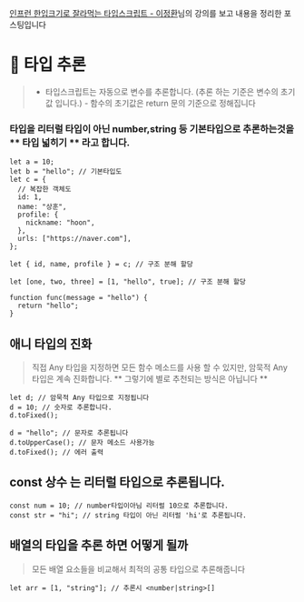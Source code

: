 [인프런 한입크기로 잘라먹는 타입스크립트 - 이정환](https://www.inflearn.com/course/%ED%95%9C%EC%9E%85-%ED%81%AC%EA%B8%B0-%ED%83%80%EC%9E%85%EC%8A%A4%ED%81%AC%EB%A6%BD%ED%8A%B8/dashboard)님의 강의를 보고
내용을 정리한 포스팅입니다

# 🥇 타입 추론

> - 타입스크립트는 자동으로 변수를 추론합니다. (추론 하는 기준은 변수의 초기값 입니다.) - 함수의 초기값은 return 문의 기준으로 정해집니다

### 타입을 리터럴 타입이 아닌 number,string 등 기본타입으로 추론하는것을 ** 타입 넓히기 ** 라고 합니다.

```tsx
let a = 10;
let b = "hello"; // 기본타입도
let c = {
  // 복잡한 객체도
  id: 1,
  name: "상훈",
  profile: {
    nickname: "hoon",
  },
  urls: ["https://naver.com"],
};

let { id, name, profile } = c; // 구조 분해 할당

let [one, two, three] = [1, "hello", true]; // 구조 분해 할당

function func(message = "hello") {
  return "hello";
}
```

## 애니 타입의 진화

> 직접 Any 타입을 지정하면 모든 함수 메소드를 사용 할 수 있지만, 암묵적 Any 타입은 계속 진화합니다. ** 그렇기에 별로 추천되는 방식은 아닙니다 **

```tsx
let d; // 암묵적 Any 타입으로 지정됩니다
d = 10; // 숫자로 추론합니다.
d.toFixed();

d = "hello"; // 문자로 추론됩니다
d.toUpperCase(); // 문자 메소드 사용가능
d.toFixed(); // 에러 출력
```

## const 상수 는 리터럴 타입으로 추론됩니다.

```tsx
const num = 10; // number타입이아님 리터럴 10으로 추론합니다.
const str = "hi"; // string 타입이 아닌 리터럴 'hi'로 추론됩니다.
```

## 배열의 타입을 추론 하면 어떻게 될까

> 모든 배열 요소들을 비교해서 최적의 공통 타입으로 추론해줍니다

```tsx
let arr = [1, "string"]; // 추론시 <number|string>[]
```

##
